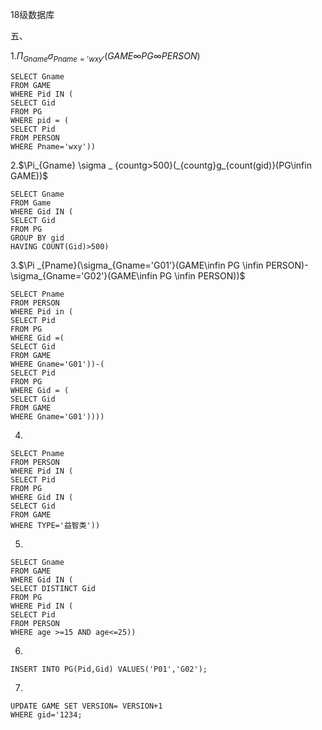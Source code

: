 18级数据库

五、

1.$\Pi_{Gname}\sigma_{Pname='wxy'}(GAME \infty PG \infty PERSON)$

```mysql
SELECT Gname
FROM GAME
WHERE Pid IN (
SELECT Gid
FROM PG
WHERE pid = (
SELECT Pid
FROM PERSON
WHERE Pname='wxy'))
```

2.$\Pi_{Gname} \sigma _ {countg>500}(_{countg}g_{count(gid)}(PG\infin GAME))$

```mysql
SELECT Gname
FROM Game
WHERE Gid IN (
SELECT Gid
FROM PG
GROUP BY gid
HAVING COUNT(Gid)>500)
```

3.$\Pi _{Pname}(\sigma_{Gname='G01'}(GAME\infin PG \infin PERSON)-\sigma_{Gname='G02'}(GAME\infin PG \infin PERSON))$

```mysql
SELECT Pname
FROM PERSON
WHERE Pid in (
SELECT Pid
FROM PG
WHERE Gid =(
SELECT Gid
FROM GAME
WHERE Gname='G01'))-(
SELECT Pid
FROM PG
WHERE Gid = (
SELECT Gid
FROM GAME
WHERE Gname='G01'))))
```

4.

```mysql
SELECT Pname
FROM PERSON
WHERE Pid IN (
SELECT Pid
FROM PG
WHERE Gid IN (
SELECT Gid
FROM GAME
WHERE TYPE='益智类'))
```

5.

```mysql
SELECT Gname
FROM GAME
WHERE Gid IN (
SELECT DISTINCT Gid
FROM PG
WHERE Pid IN (
SELECT Pid
FROM PERSON
WHERE age >=15 AND age<=25))
```

6.

```mysql
INSERT INTO PG(Pid,Gid) VALUES('P01','G02');
```

7.

```mysql
UPDATE GAME SET VERSION= VERSION+1
WHERE gid='1234;
```